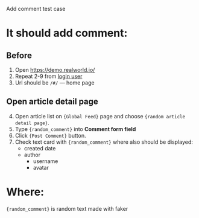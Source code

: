 Add comment test case

# It should add comment:

## Before

1. Open https://demo.realworld.io/
2. Repeat 2-9 from [login user](../../login_user.md)
3. Url should be `/#/` — home page

## Open article detail page

4. Open article list on `{Global Feed}` page and choose `{random article detail page}`.
5. Type `{random_comment}` into **Comment form field**
6. Click `{Post Comment}` button.
7. Check text card with  `{random_comment}` where also should be displayed:
    - created date
    - author
        - username
        - avatar

# Where:

`{random_comment}` is random text made with faker